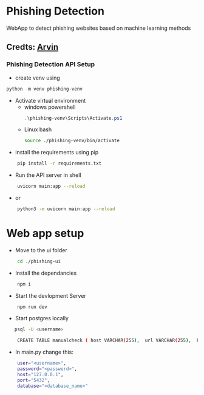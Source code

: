 # Phishing Detection
WebApp to detect phishing websites based on machine learning methods
## Credts: <a href="https://github.com/v4zha"> Arvin </a>

### Phishing Detection API Setup
- create venv using 

```powershell
python -m venv phishing-venv
```

- Activate virtual environment
    - windows powershell
        ```powershell
        .\phishing-venv\Scripts\Activate.ps1
        ```
    - Linux bash
        ```bash
        source ./phishing-venv/bin/activate
        ```
- install the requirements using pip

```bash
    pip install -r requirements.txt
```
- Run the API server in shell

```bash
    uvicorn main:app --reload
```
- or
```bash
    python3 -m uvicorn main:app --reload
```

# Web app setup

- Move to the ui folder

```bash
    cd ./phishing-ui
```
- Install the dependancies

```bash
    npm i
```
- Start the devlopment Server

```bash
    npm run dev
```

- Start postgres locally

```bash
   psql -U <username>
```

```bash
    CREATE TABLE manualcheck ( host VARCHAR(255),  url VARCHAR(255),  Fake BOOLEAN);
```
- In main.py  change this:
```bash
    user="<username>",
    password="<password>",
    host="127.0.0.1",
    port="5432",
    database="<database_name>"
```
  
